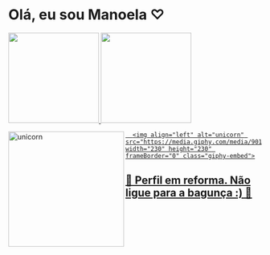 <h1> Olá, eu sou Manoela ♡ </h1>

  	

<div>
  <a href="https://github.com/Manuzit">
  <img height="180em" src="https://github-readme-stats.vercel.app/api?username=Manuzit&show_icons=true&theme=dracula&include_all_commits=true&count_private=true"/>
  <img height="180em" src="https://github-readme-stats.vercel.app/api/top-langs/?username=Manuzit&layout=compact&langs_count=7&theme=dracula"/>
</div>
 
  <img align="left" alt="unicorn" src="https://media.giphy.com/media/yfj94YWY3umHcTn5IC/giphy.gif" width="230" height="230" frameBorder="0" class="giphy-embed">
	
	  <img align="left" alt="unicorn" src="https://media.giphy.com/media/901ojwtVHZAze/giphy.gif" width="230" height="230" frameBorder="0" class="giphy-embed">
  

	
	
<h2> 🚧 Perfil em reforma. Não ligue para a bagunça :) 🚧</h2>
	
	
